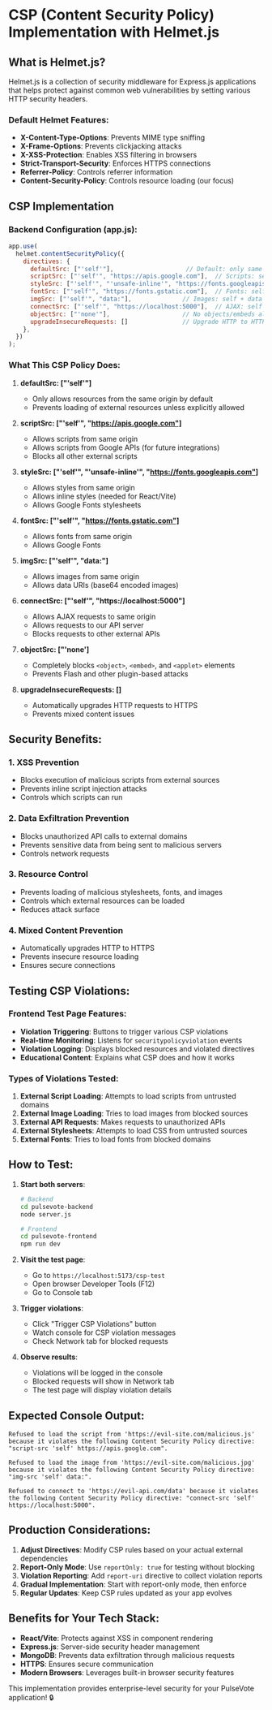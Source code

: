 # CSP (Content Security Policy) Implementation with Helmet.js

## What is Helmet.js?

Helmet.js is a collection of security middleware for Express.js applications that helps protect against common web vulnerabilities by setting various HTTP security headers.

### Default Helmet Features:
- **X-Content-Type-Options**: Prevents MIME type sniffing
- **X-Frame-Options**: Prevents clickjacking attacks
- **X-XSS-Protection**: Enables XSS filtering in browsers
- **Strict-Transport-Security**: Enforces HTTPS connections
- **Referrer-Policy**: Controls referrer information
- **Content-Security-Policy**: Controls resource loading (our focus)

## CSP Implementation

### Backend Configuration (app.js):
```javascript
app.use(
  helmet.contentSecurityPolicy({
    directives: {
      defaultSrc: ["'self'"],                    // Default: only same origin
      scriptSrc: ["'self'", "https://apis.google.com"],  // Scripts: self + Google APIs
      styleSrc: ["'self'", "'unsafe-inline'", "https://fonts.googleapis.com"],  // Styles: self + inline + Google Fonts
      fontSrc: ["'self'", "https://fonts.gstatic.com"],  // Fonts: self + Google Fonts
      imgSrc: ["'self'", "data:"],              // Images: self + data URIs
      connectSrc: ["'self'", "https://localhost:5000"],  // AJAX: self + our API
      objectSrc: ["'none'"],                    // No objects/embeds allowed
      upgradeInsecureRequests: []               // Upgrade HTTP to HTTPS
    },
  })
);
```

### What This CSP Policy Does:

1. **defaultSrc: ["'self'"]**
   - Only allows resources from the same origin by default
   - Prevents loading of external resources unless explicitly allowed

2. **scriptSrc: ["'self'", "https://apis.google.com"]**
   - Allows scripts from same origin
   - Allows scripts from Google APIs (for future integrations)
   - Blocks all other external scripts

3. **styleSrc: ["'self'", "'unsafe-inline'", "https://fonts.googleapis.com"]**
   - Allows styles from same origin
   - Allows inline styles (needed for React/Vite)
   - Allows Google Fonts stylesheets

4. **fontSrc: ["'self'", "https://fonts.gstatic.com"]**
   - Allows fonts from same origin
   - Allows Google Fonts

5. **imgSrc: ["'self'", "data:"]**
   - Allows images from same origin
   - Allows data URIs (base64 encoded images)

6. **connectSrc: ["'self'", "https://localhost:5000"]**
   - Allows AJAX requests to same origin
   - Allows requests to our API server
   - Blocks requests to other external APIs

7. **objectSrc: ["'none']**
   - Completely blocks `<object>`, `<embed>`, and `<applet>` elements
   - Prevents Flash and other plugin-based attacks

8. **upgradeInsecureRequests: []**
   - Automatically upgrades HTTP requests to HTTPS
   - Prevents mixed content issues

## Security Benefits:

### 1. **XSS Prevention**
- Blocks execution of malicious scripts from external sources
- Prevents inline script injection attacks
- Controls which scripts can run

### 2. **Data Exfiltration Prevention**
- Blocks unauthorized API calls to external domains
- Prevents sensitive data from being sent to malicious servers
- Controls network requests

### 3. **Resource Control**
- Prevents loading of malicious stylesheets, fonts, and images
- Controls which external resources can be loaded
- Reduces attack surface

### 4. **Mixed Content Prevention**
- Automatically upgrades HTTP to HTTPS
- Prevents insecure resource loading
- Ensures secure connections

## Testing CSP Violations:

### Frontend Test Page Features:
- **Violation Triggering**: Buttons to trigger various CSP violations
- **Real-time Monitoring**: Listens for `securitypolicyviolation` events
- **Violation Logging**: Displays blocked resources and violated directives
- **Educational Content**: Explains what CSP does and how it works

### Types of Violations Tested:
1. **External Script Loading**: Attempts to load scripts from untrusted domains
2. **External Image Loading**: Tries to load images from blocked sources
3. **External API Requests**: Makes requests to unauthorized APIs
4. **External Stylesheets**: Attempts to load CSS from untrusted sources
5. **External Fonts**: Tries to load fonts from blocked domains

## How to Test:

1. **Start both servers**:
   ```bash
   # Backend
   cd pulsevote-backend
   node server.js
   
   # Frontend
   cd pulsevote-frontend
   npm run dev
   ```

2. **Visit the test page**:
   - Go to `https://localhost:5173/csp-test`
   - Open browser Developer Tools (F12)
   - Go to Console tab

3. **Trigger violations**:
   - Click "Trigger CSP Violations" button
   - Watch console for CSP violation messages
   - Check Network tab for blocked requests

4. **Observe results**:
   - Violations will be logged in the console
   - Blocked requests will show in Network tab
   - The test page will display violation details

## Expected Console Output:
```
Refused to load the script from 'https://evil-site.com/malicious.js' because it violates the following Content Security Policy directive: "script-src 'self' https://apis.google.com".

Refused to load the image from 'https://evil-site.com/malicious.jpg' because it violates the following Content Security Policy directive: "img-src 'self' data:".

Refused to connect to 'https://evil-api.com/data' because it violates the following Content Security Policy directive: "connect-src 'self' https://localhost:5000".
```

## Production Considerations:

1. **Adjust Directives**: Modify CSP rules based on your actual external dependencies
2. **Report-Only Mode**: Use `reportOnly: true` for testing without blocking
3. **Violation Reporting**: Add `report-uri` directive to collect violation reports
4. **Gradual Implementation**: Start with report-only mode, then enforce
5. **Regular Updates**: Keep CSP rules updated as your app evolves

## Benefits for Your Tech Stack:

- **React/Vite**: Protects against XSS in component rendering
- **Express.js**: Server-side security header management
- **MongoDB**: Prevents data exfiltration through malicious requests
- **HTTPS**: Ensures secure communication
- **Modern Browsers**: Leverages built-in browser security features

This implementation provides enterprise-level security for your PulseVote application! 🔒
